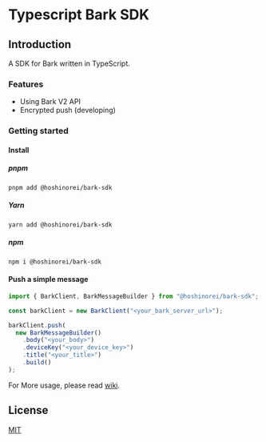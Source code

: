 # Typescript Bark SDK

## Introduction

A SDK for Bark written in TypeScript.

### Features

- Using Bark V2 API
- Encrypted push (developing)

### Getting started

#### Install

##### pnpm

```shell
pnpm add @hoshinorei/bark-sdk
```

##### Yarn

```shell
yarn add @hoshinorei/bark-sdk
```

##### npm

```shell
npm i @hoshinorei/bark-sdk
```

#### Push a simple message

```ts
import { BarkClient, BarkMessageBuilder } from "@hoshinorei/bark-sdk";

const barkClient = new BarkClient("<your_bark_server_url>");

barkClient.push(
  new BarkMessageBuilder()
    .body("<your_body>")
    .deviceKey("<your_device_key>")
    .title("<your_title>")
    .build()
);
```

For More usage, please read [wiki](https://github.com/HoshinoRei/typescript-bark-sdk/wiki).

## License

[MIT](LICENSE)